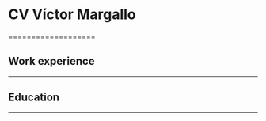 # CV Víctor Margallo
===================

## Work experience
------------------

## Education
-------------

